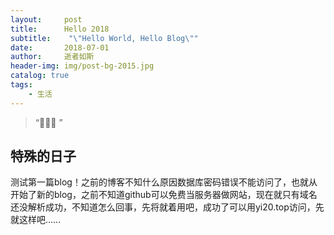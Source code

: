 ```yaml
---
layout:     post
title:      Hello 2018
subtitle:    "\"Hello World, Hello Blog\""
date:       2018-07-01
author:     逝者如斯
header-img: img/post-bg-2015.jpg
catalog: true
tags:
    - 生活
---
```


> “🙉🙉🙉 ”


## 特殊的日子
测试第一篇blog！之前的博客不知什么原因数据库密码错误不能访问了，也就从开始了新的blog，之前不知道github可以免费当服务器做网站，现在就只有域名还没解析成功，不知道怎么回事，先将就着用吧，成功了可以用yi20.top访问，先就这样吧……

